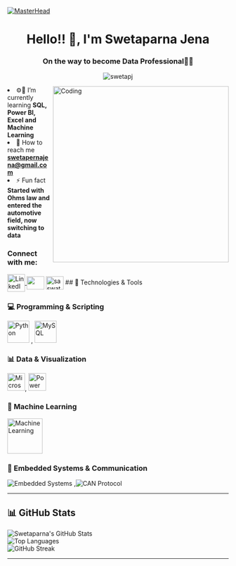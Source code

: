 [![MasterHead](https://t3.ftcdn.net/jpg/07/11/26/60/360_F_711266053_vk4mgNhKyUXqFgxEuQ8xOQkKQ03fg7Vj.jpg)](https://swetapj.io)

<h1 align="center">Hello!! 👋, I'm Swetaparna Jena</h1>
<h3 align="center">On the way to become Data Professional🧑‍🏫</h3>
<p align="center"> <img src="https://komarev.com/ghpvc/?username=swetapj&label=Profile%20views&color=0e75b6&style=flat" alt="swetapj" /> </p>
<img align="right" alt="Coding" width="400" src="https://www.truesenseamc.com/assets/img/data.gif")
")

- ⚙️🧪 I’m currently learning **SQL, Power BI, Excel and Machine Learning**
- 📍 How to reach me **swetapernajena@gmail.com**
- ⚡ Fun fact **Started with Ohms law and entered the automotive field, now switching to data**

<h3 align="left">Connect with me:</h3>
<p align="left">
    <a href="https://www.linkedin.com/in/swetaparna-jena0904/" target="blank">
        <img align="center" src="https://img.icons8.com/color/48/000000/linkedin.png" alt="LinkedIn" width="40" height="40" />  <a href="https://www.twitter.com/SwetaparnaJena" target="_blank" rel="noreferrer"><img align="center" src="https://raw.githubusercontent.com/danielcranney/readme-generator/main/public/icons/socials/twitter.svg" width="40" height="30" /></a> <a href="https://instagram.com/sophy_._" target="blank"><img align="center" src="https://raw.githubusercontent.com/rahuldkjain/github-profile-readme-generator/master/src/images/icons/Social/instagram.svg" alt="saswat-samal-1b586018a" height="30" width="40" /></a>
## 🚀 Technologies & Tools  

### 💻 Programming & Scripting  
<img src="https://www.python.org/static/community_logos/python-logo.png" alt="Python" width="50">  , <img src="https://www.mysql.com/common/logos/logo-mysql-170x115.png" alt="MySQL" width="50">

### 📊 Data & Visualization  
 <img src="https://img.icons8.com/color/48/000000/microsoft-excel-2019--v1.png" alt="Microsoft Excel" width="40" height="40"/>,   <img src="https://img.icons8.com/color/48/000000/power-bi.png" alt="Power BI" width="40" height="40"/>

### 🤖 Machine Learning  
<img src="https://encrypted-tbn0.gstatic.com/images?q=tbn:ANd9GcTSVoNsdtOMjVK5jERTM7-BuyfYewKC_JgLtw&s" alt="Machine Learning" width="80">


### 🔌 Embedded Systems & Communication  
![Embedded Systems](https://img.shields.io/badge/Embedded%20Systems-00979D?style=for-the-badge&logo=arduino&logoColor=white)  ,![CAN Protocol](https://img.shields.io/badge/CAN%20Protocol-1E90FF?style=for-the-badge&logo=automobile&logoColor=white)  

---

## 📊 GitHub Stats  

![Swetaparna's GitHub Stats](https://github-readme-stats.vercel.app/api?username=your-github-username&show_icons=true&theme=tokyonight)  
![Top Languages](https://github-readme-stats.vercel.app/api/top-langs/?username=your-github-username&layout=compact&theme=tokyonight)  
![GitHub Streak](https://github-readme-streak-stats.herokuapp.com/?user=your-github-username&theme=tokyonight)  

---
